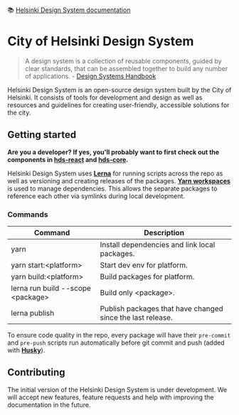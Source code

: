 :books: [Helsinki Design System documentation](https://city-of-helsinki.github.io/helsinki-design-system/)

# City of Helsinki Design System

> A design system is a collection of reusable components, guided by clear standards, that can be assembled together to build any number of applications. - [Design Systems Handbook](https://www.designbetter.co/design-systems-handbook)

Helsinki Design System is an open-source design system built by the City of Helsinki. It consists of tools for development and design as well as resources and guidelines for creating user-friendly, accessible solutions for the city.

## Getting started

**Are you a developer? If yes, you'll probably want to first check out the components in [hds-react](packages/react) and [hds-core](packages/core).**

Helsinki Design System uses [**Lerna**](https://lerna.js.org/) for running scripts across the repo as well as versioning and creating releases of the packages. [**Yarn workspaces**](https://yarnpkg.com/lang/en/docs/workspaces/) is used to manage dependencies. This allows the separate packages to reference each other via symlinks during local development.

### Commands

| Command                            | Description                                                |
| ---------------------------------- | ---------------------------------------------------------- |
| yarn                               | Install dependencies and link local packages.              |
| yarn start:\<platform>             | Start dev env for platform.                                |
| yarn build:\<platform>             | Build packages for platform.                               |
| lerna run build --scope \<package> | Build only \<package>.                                     |
| lerna publish                      | Publish packages that have changed since the last release. |

To ensure code quality in the repo, every package will have their `pre-commit` and `pre-push` scripts run automatically before git commit and push (added with [**Husky**](https://github.com/typicode/husky)).

## Contributing

The initial version of the Helsinki Design System is under development. We will accept new features, feature requests and help with improving the documentation in the future.
